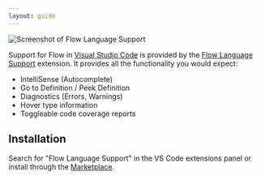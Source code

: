 ```yaml
---
layout: guide
---
```


![Screenshot of Flow Language Support](/static/flow_for_vscode.gif)

Support for Flow in [Visual Studio Code](https://code.visualstudio.com/) is provided by
the [Flow Language Support](https://marketplace.visualstudio.com/items?itemName=flowtype.flow-for-vscode)
extension. It provides all the functionality you would expect:

- IntelliSense (Autocomplete)
- Go to Definition / Peek Definition
- Diagnostics (Errors, Warnings)
- Hover type information
- Toggleable code coverage reports

## Installation

Search for "Flow Language Support" in the VS Code extensions panel or install through the [Marketplace](https://marketplace.visualstudio.com/items?itemName=flowtype.flow-for-vscode).
